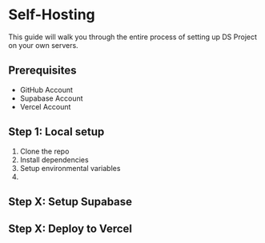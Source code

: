 # Self-Hosting

This guide will walk you through the entire process of setting up DS Project on your own servers.

## Prerequisites

- GitHub Account
- Supabase Account
- Vercel Account

## Step 1: Local setup

1. Clone the repo
1. Install dependencies
1. Setup environmental variables
1.

## Step X: Setup Supabase

## Step X: Deploy to Vercel
